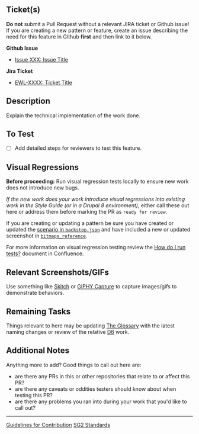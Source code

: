 <!-- NOTE: Put "N/A" for any section below that isn't applicable to the work you've done, **do not omit entirely**. Before submitting a Pull Request ensure that your work complies with the [Guidelines for Contributions](CONTRIBUTING.md) and the [SG2 Standards](ama-style-guide-2/docs/standards.md). -->

## Ticket(s)
**Do not** submit a Pull Request without a relevant JIRA ticket or Github issue! If you are creating a new pattern or feature, create an issue describing the need for this feature in Github **first** and then link to it below.

**Github Issue**
- [Issue XXX: Issue Title](https://github.com/AmericanMedicalAssociation/AMA-style-guide/issues/XXX)

**Jira Ticket**
- [EWL-XXXX: Ticket Title](https://issues.ama-assn.org/browse/EWL-XXXX)

## Description
Explain the technical implementation of the work done.


## To Test
- [ ] Add detailed steps for reviewers to test this feature.

## Visual Regressions

**Before proceeding:** Run visual regression tests locally to ensure new work does not introduce new bugs.

_If the new work does your work introduce visual regressions into existing work in the Style Guide (or in a Drupal 8 environment)_, either call these out here or address them before marking the PR as `ready for review`.

If you are creating or updating a pattern be sure you have created or updated the [scenario in `backstop.json`](ama-style-guide-2/styleguide/backstop.json) and have included a new or updated screenshot in [`bitmaps_reference`](ama-style-guide-2/styleguide/backstop_data/bitmaps_reference).

For more information on visual regression testing review the [How do I run tests?](https://issues.ama-assn.org:8446/confluence/pages/viewpage.action?pageId=23298568) document in Confluence.


## Relevant Screenshots/GIFs
Use something like [Skitch](https://evernote.com/skitch/) or [GIPHY Capture](https://giphy.com/apps/giphycapture) to capture images/gifs to demonstrate behaviors.


## Remaining Tasks
Things relevant to here may be updating [The Glossary](https://issues.ama-assn.org:8446/confluence/display/DTD/Glossary?src=contextnavpagetreemode) with the latest naming changes or review of the relative [D8](https://github.com/AmericanMedicalAssociation/ama-d8) work.


## Additional Notes
Anything more to add? Good things to call out here are:
- are there any PRs in this or other repositories that relate to or affect this PR?
- are there any caveats or oddities testers should know about when testing this PR?
- are there any problems you ran into during your work that you'd like to call out?

---

[Guidelines for Contribution](CONTRIBUTING.md)
[SG2 Standards](ama-style-guide-2/docs/standards.md)
